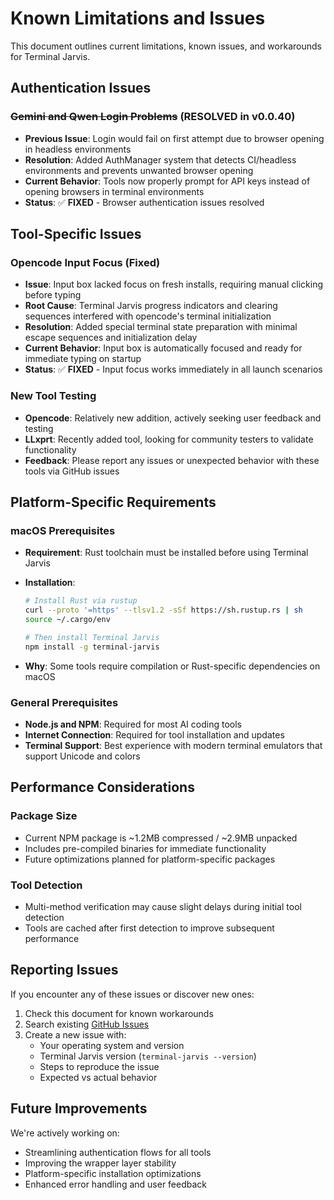 # Known Limitations and Issues

This document outlines current limitations, known issues, and workarounds for Terminal Jarvis.

## Authentication Issues

### ~~Gemini and Qwen Login Problems~~ (RESOLVED in v0.0.40)

- **Previous Issue**: Login would fail on first attempt due to browser opening in headless environments
- **Resolution**: Added AuthManager system that detects CI/headless environments and prevents unwanted browser opening
- **Current Behavior**: Tools now properly prompt for API keys instead of opening browsers in terminal environments
- **Status**: ✅ **FIXED** - Browser authentication issues resolved

## Tool-Specific Issues

### Opencode Input Focus (Fixed)

- **Issue**: Input box lacked focus on fresh installs, requiring manual clicking before typing
- **Root Cause**: Terminal Jarvis progress indicators and clearing sequences interfered with opencode's terminal initialization
- **Resolution**: Added special terminal state preparation with minimal escape sequences and initialization delay
- **Current Behavior**: Input box is automatically focused and ready for immediate typing on startup
- **Status**: ✅ **FIXED** - Input focus works immediately in all launch scenarios

### New Tool Testing

- **Opencode**: Relatively new addition, actively seeking user feedback and testing
- **LLxprt**: Recently added tool, looking for community testers to validate functionality
- **Feedback**: Please report any issues or unexpected behavior with these tools via GitHub issues

## Platform-Specific Requirements

### macOS Prerequisites

- **Requirement**: Rust toolchain must be installed before using Terminal Jarvis
- **Installation**:

  ```bash
  # Install Rust via rustup
  curl --proto '=https' --tlsv1.2 -sSf https://sh.rustup.rs | sh
  source ~/.cargo/env

  # Then install Terminal Jarvis
  npm install -g terminal-jarvis
  ```

- **Why**: Some tools require compilation or Rust-specific dependencies on macOS

### General Prerequisites

- **Node.js and NPM**: Required for most AI coding tools
- **Internet Connection**: Required for tool installation and updates
- **Terminal Support**: Best experience with modern terminal emulators that support Unicode and colors

## Performance Considerations

### Package Size

- Current NPM package is ~1.2MB compressed / ~2.9MB unpacked
- Includes pre-compiled binaries for immediate functionality
- Future optimizations planned for platform-specific packages

### Tool Detection

- Multi-method verification may cause slight delays during initial tool detection
- Tools are cached after first detection to improve subsequent performance

## Reporting Issues

If you encounter any of these issues or discover new ones:

1. Check this document for known workarounds
2. Search existing [GitHub Issues](https://github.com/BA-CalderonMorales/terminal-jarvis/issues)
3. Create a new issue with:
   - Your operating system and version
   - Terminal Jarvis version (`terminal-jarvis --version`)
   - Steps to reproduce the issue
   - Expected vs actual behavior

## Future Improvements

We're actively working on:

- Streamlining authentication flows for all tools
- Improving the wrapper layer stability
- Platform-specific installation optimizations
- Enhanced error handling and user feedback
